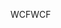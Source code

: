 <span data-ttu-id="3b13a-101">WCF</span><span class="sxs-lookup"><span data-stu-id="3b13a-101">WCF</span></span>
